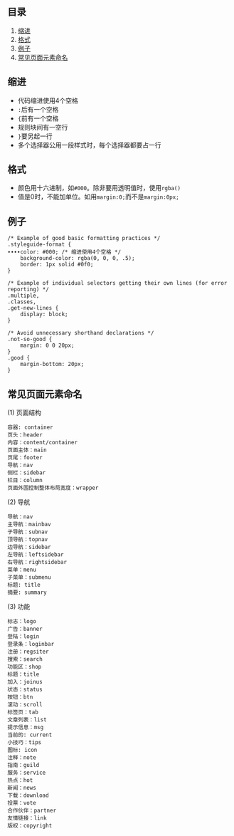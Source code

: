 ## <a name='TOC'>目录</a>
  1. [缩进](#spacing)
  1. [格式](#formatting)
  1. [例子](#example)
  1. [常见页面元素命名](#fileNameDefine)

## <a name='spacing'>缩进</a>
* 代码缩进使用4个空格
* `:`后有一个空格
* `{`前有一个空格
* 规则块间有一空行
* `}`要另起一行
* 多个选择器公用一段样式时，每个选择器都要占一行

## <a name='formatting'>格式</a>
* 颜色用十六进制，如`#000`。除非要用透明值时，使用`rgba()`
* 值是0时，不能加单位。如用`margin:0;`而不是`margin:0px;`


## <a name='example'>例子</a>
```
/* Example of good basic formatting practices */
.styleguide-format {
∙∙∙∙color: #000; /* 缩进使用4个空格 */
    background-color: rgba(0, 0, 0, .5);
    border: 1px solid #0f0;
}

/* Example of individual selectors getting their own lines (for error reporting) */
.multiple,
.classes,
.get-new-lines {
    display: block;
}

/* Avoid unnecessary shorthand declarations */
.not-so-good {
    margin: 0 0 20px;
}
.good {
    margin-bottom: 20px;
}

```


## <a name='fileNameDefine'>常见页面元素命名</a>
(1) 页面结构

    容器: container
    页头：header
    内容：content/container
    页面主体：main
    页尾：footer
    导航：nav
    侧栏：sidebar
    栏目：column
    页面外围控制整体布局宽度：wrapper

(2) 导航

    导航：nav
    主导航：mainbav
    子导航：subnav
    顶导航：topnav
    边导航：sidebar
    左导航：leftsidebar
    右导航：rightsidebar
    菜单：menu
    子菜单：submenu
    标题: title
    摘要: summary

(3) 功能

    标志：logo
    广告：banner
    登陆：login
    登录条：loginbar
    注册：regsiter
    搜索：search
    功能区：shop
    标题：title
    加入：joinus
    状态：status
    按钮：btn
    滚动：scroll
    标签页：tab
    文章列表：list
    提示信息：msg
    当前的: current
    小技巧：tips
    图标: icon
    注释：note
    指南：guild
    服务：service
    热点：hot
    新闻：news
    下载：download
    投票：vote
    合作伙伴：partner
    友情链接：link
    版权：copyright

